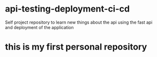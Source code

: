 # api-testing-deployment-ci-cd
Self project repository to learn new things about the api using the fast api and deployment of the application 
<h1>this is my first personal repository
</h1>
